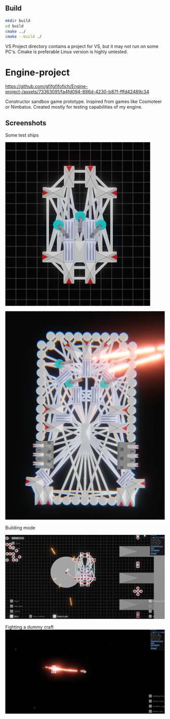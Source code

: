 ## Build

```bash
mkdir build
cd build
cmake ../
cmake --build ./
```
VS Project directory contains a project for VS, but it may not run on some PC's. Cmake is preferable 
Linux version is highly untested.
# Engine-project
https://github.com/gfifgfifofich/Engine-project-/assets/73363091/fa4fd094-886d-4230-b87f-fffd42489c34

Constructor sandbox game prototype. Inspired from games like Cosmoteer or Nimbatus.
Created mostly for testing capabilities of my engine.

## Screenshots
Some test ships

![github3](https://github.com/gfifgfifofich/Engine-project-/blob/main/VS%20project/Textures/craft1.png)

![github3](https://github.com/gfifgfifofich/Engine-project-/blob/main/VS%20project/Textures/craft2.png)

Building mode

![github3](https://github.com/gfifgfifofich/Engine-project-/blob/main/VS%20project/Textures/Screenshot_3.png)

Fighting a dummy craft
![github3](https://github.com/gfifgfifofich/Engine-project-/blob/main/VS%20project/Textures/Screenshot_1.png)




